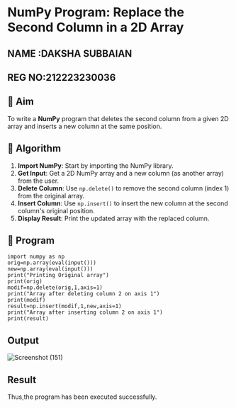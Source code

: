 # NumPy Program: Replace the Second Column in a 2D Array
## NAME :DAKSHA SUBBAIAN
## REG NO:212223230036
## 🎯 Aim
To write a **NumPy** program that deletes the second column from a given 2D array and inserts a new column at the same position.

## 🧠 Algorithm
1. **Import NumPy**: Start by importing the NumPy library.
2. **Get Input**: Get a 2D NumPy array and a new column (as another array) from the user.
3. **Delete Column**: Use `np.delete()` to remove the second column (index 1) from the original array.
4. **Insert Column**: Use `np.insert()` to insert the new column at the second column's original position.
5. **Display Result**: Print the updated array with the replaced column.

## 🧾 Program
```
import numpy as np
orig=np.array(eval(input()))
new=np.array(eval(input()))
print("Printing Original array")
print(orig)
modif=np.delete(orig,1,axis=1)
print("Array after deleting column 2 on axis 1")
print(modif)
result=np.insert(modif,1,new,axis=1)
print("Array after inserting column 2 on axis 1")
print(result)
```

## Output
![Screenshot (151)](https://github.com/user-attachments/assets/56ee6af8-835c-4881-9f98-3188cd2ed32e)

## Result
Thus,the program has been executed successfully.
